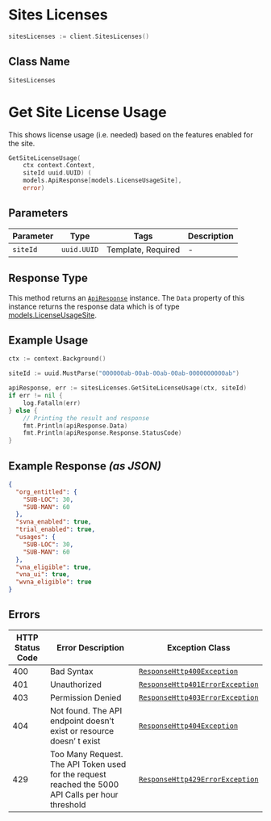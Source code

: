 # Sites Licenses

```go
sitesLicenses := client.SitesLicenses()
```

## Class Name

`SitesLicenses`


# Get Site License Usage

This shows license usage (i.e. needed) based on the features enabled for the site.

```go
GetSiteLicenseUsage(
    ctx context.Context,
    siteId uuid.UUID) (
    models.ApiResponse[models.LicenseUsageSite],
    error)
```

## Parameters

| Parameter | Type | Tags | Description |
|  --- | --- | --- | --- |
| `siteId` | `uuid.UUID` | Template, Required | - |

## Response Type

This method returns an [`ApiResponse`](../../doc/api-response.md) instance. The `Data` property of this instance returns the response data which is of type [models.LicenseUsageSite](../../doc/models/license-usage-site.md).

## Example Usage

```go
ctx := context.Background()

siteId := uuid.MustParse("000000ab-00ab-00ab-00ab-0000000000ab")

apiResponse, err := sitesLicenses.GetSiteLicenseUsage(ctx, siteId)
if err != nil {
    log.Fatalln(err)
} else {
    // Printing the result and response
    fmt.Println(apiResponse.Data)
    fmt.Println(apiResponse.Response.StatusCode)
}
```

## Example Response *(as JSON)*

```json
{
  "org_entitled": {
    "SUB-LOC": 30,
    "SUB-MAN": 60
  },
  "svna_enabled": true,
  "trial_enabled": true,
  "usages": {
    "SUB-LOC": 30,
    "SUB-MAN": 60
  },
  "vna_eligible": true,
  "vna_ui": true,
  "wvna_eligible": true
}
```

## Errors

| HTTP Status Code | Error Description | Exception Class |
|  --- | --- | --- |
| 400 | Bad Syntax | [`ResponseHttp400Exception`](../../doc/models/response-http-400-exception.md) |
| 401 | Unauthorized | [`ResponseHttp401ErrorException`](../../doc/models/response-http-401-error-exception.md) |
| 403 | Permission Denied | [`ResponseHttp403ErrorException`](../../doc/models/response-http-403-error-exception.md) |
| 404 | Not found. The API endpoint doesn’t exist or resource doesn’ t exist | [`ResponseHttp404Exception`](../../doc/models/response-http-404-exception.md) |
| 429 | Too Many Request. The API Token used for the request reached the 5000 API Calls per hour threshold | [`ResponseHttp429ErrorException`](../../doc/models/response-http-429-error-exception.md) |

